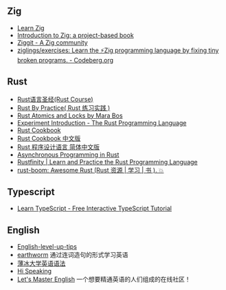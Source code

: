 ## Zig
- [Learn Zig](https://learnzig.nvimer.org/)
- [Introduction to Zig: a project-based book](https://pedropark99.github.io/zig-book/)
- [Ziggit - A Zig community](https://ziggit.dev/)
- [ziglings/exercises: Learn the ⚡Zig programming language by fixing tiny broken programs. - Codeberg.org](https://codeberg.org/ziglings/exercises)

## Rust
- [Rust语言圣经(Rust Course)](https://course.rs/)
- [Rust By Practice( Rust 练习实践 )](https://practice-zh.course.rs/)
- [Rust Atomics and Locks by Mara Bos](https://marabos.nl/atomics/)
- [Experiment Introduction - The Rust Programming Language](https://rust-book.cs.brown.edu/)
- [Rust Cookbook](https://rust-lang-nursery.github.io/rust-cookbook/)
- [Rust Cookbook 中文版](https://rustwiki.org/zh-CN/rust-cookbook/)
- [Rust 程序设计语言 简体中文版](https://kaisery.github.io/trpl-zh-cn/)
- [Asynchronous Programming in Rust](https://rust-lang.github.io/async-book/)
- [Rustfinity | Learn and Practice the Rust Programming Language](https://www.rustfinity.com/)
- [rust-boom: Awesome Rust (Rust 资源 | 学习 | 书 ). 💥](https://github.com/rust-boom/rust-boom)

## Typescript
- [Learn TypeScript - Free Interactive TypeScript Tutorial](https://www.learn-ts.org/)

## English
- [English-level-up-tips](https://byoungd.github.io/English-level-up-tips/#/)
- [earthworm](https://earthworm.cuixueshe.com/) 通过连词造句的形式学习英语
- [薄冰大学英语语法](https://oldwestenglish.github.io/grammar/#/)
- [Hi Speaking](https://hispeaking.com/)
- [Let's Master English](https://www.skool.com/lme) 一个想要精通英语的人们组成的在线社区！
